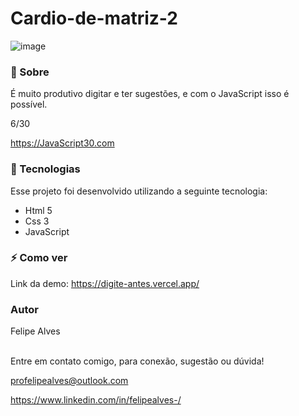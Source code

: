 # Cardio-de-matriz-2

![image](https://user-images.githubusercontent.com/78622458/173604664-29e0c97b-433f-490f-9f61-c9f0deb76c73.png)

### 🔖 Sobre
É muito produtivo digitar e ter sugestões, e com o JavaScript isso é possível.

6/30

https://JavaScript30.com

### 🚀 Tecnologias
Esse projeto foi desenvolvido utilizando a seguinte tecnologia:

+ Html 5
+ Css 3
+ JavaScript

### ⚡ Como ver

Link da demo: https://digite-antes.vercel.app/<br/>
### Autor
Felipe Alves <br/><br/>


Entre em contato comigo, para conexão, sugestão ou dúvida! <br/>

profelipealves@outlook.com <br/>

https://www.linkedin.com/in/felipealves-/
